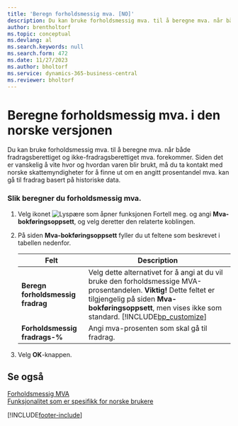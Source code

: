 ```yaml
---
title: 'Beregn forholdsmessig mva. [NO]'
description: Du kan bruke forholdsmessig mva. til å beregne mva. når både fradragsberettiget og ikke-fradragsberettiget mva. forekommer i den norske versjonen av Business Central.
author: brentholtorf
ms.topic: conceptual
ms.devlang: al
ms.search.keywords: null
ms.search.form: 472
ms.date: 11/27/2023
ms.author: bholtorf
ms.service: dynamics-365-business-central
ms.reviewer: bholtorf
---
```

# <a name="calculate-proportional-vat-in-the-norwegian-version"></a>Beregne forholdsmessig mva. i den norske versjonen
Du kan bruke forholdsmessig mva. til å beregne mva. når både fradragsberettiget og ikke-fradragsberettiget mva. forekommer. Siden det er vanskelig å vite hvor og hvordan varen blir brukt, må du ta kontakt med norske skattemyndigheter for å finne ut om en angitt prosentandel mva. kan gå til fradrag basert på historiske data.  

### <a name="to-calculate-proportional-vat"></a>Slik beregner du forholdsmessig mva.

1.  Velg ikonet ![Lyspære som åpner funksjonen Fortell meg.](../../media/ui-search/search_small.png "Fortell hva du vil gjøre") og angi **Mva-bokføringsoppsett**, og velg deretter den relaterte koblingen.  
2.  På siden **Mva-bokføringsoppsett** fyller du ut feltene som beskrevet i tabellen nedenfor.  

    |Felt|Description|  
    |---------------------------------|---------------------------------------|  
    |**Beregn forholdsmessig fradrag**|Velg dette alternativet for å angi at du vil bruke den forholdsmessige MVA-prosentandelen. **Viktig!** Dette feltet er tilgjengelig på siden **Mva-bokføringsoppsett**, men vises ikke som standard. [!INCLUDE[bp_customize](../../includes/bp_customize_md.md)]|  
    |**Forholdsmessig fradrags-%**|Angi mva-prosenten som skal gå til fradrag.|  

3.  Velg **OK**-knappen.  

## <a name="see-also"></a>Se også
 [Forholdsmessig MVA](proportional-vat.md)   
 [Funksjonalitet som er spesifikk for norske brukere](norway-local-functionality.md)   
 


[!INCLUDE[footer-include](../../includes/footer-banner.md)]
